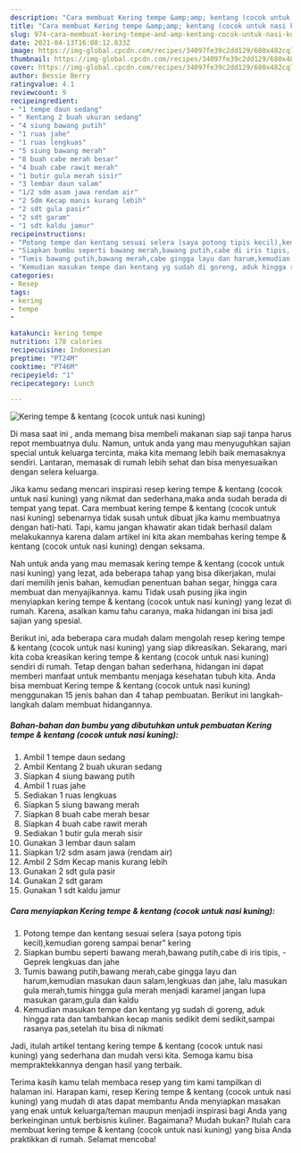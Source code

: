 ```yaml
---
description: "Cara membuat Kering tempe &amp;amp; kentang (cocok untuk nasi kuning) Sederhana dan Mudah Dibuat"
title: "Cara membuat Kering tempe &amp;amp; kentang (cocok untuk nasi kuning) Sederhana dan Mudah Dibuat"
slug: 974-cara-membuat-kering-tempe-and-amp-kentang-cocok-untuk-nasi-kuning-sederhana-dan-mudah-dibuat
date: 2021-04-13T16:08:12.833Z
image: https://img-global.cpcdn.com/recipes/34097fe39c2dd129/680x482cq70/kering-tempe-kentang-cocok-untuk-nasi-kuning-foto-resep-utama.jpg
thumbnail: https://img-global.cpcdn.com/recipes/34097fe39c2dd129/680x482cq70/kering-tempe-kentang-cocok-untuk-nasi-kuning-foto-resep-utama.jpg
cover: https://img-global.cpcdn.com/recipes/34097fe39c2dd129/680x482cq70/kering-tempe-kentang-cocok-untuk-nasi-kuning-foto-resep-utama.jpg
author: Bessie Berry
ratingvalue: 4.1
reviewcount: 9
recipeingredient:
- "1 tempe daun sedang"
- " Kentang 2 buah ukuran sedang"
- "4 siung bawang putih"
- "1 ruas jahe"
- "1 ruas lengkuas"
- "5 siung bawang merah"
- "8 buah cabe merah besar"
- "4 buah cabe rawit merah"
- "1 butir gula merah sisir"
- "3 lembar daun salam"
- "1/2 sdm asam jawa rendam air"
- "2 Sdm Kecap manis kurang lebih"
- "2 sdt gula pasir"
- "2 sdt garam"
- "1 sdt kaldu jamur"
recipeinstructions:
- "Potong tempe dan kentang sesuai selera (saya potong tipis kecil),kemudian goreng sampai benar&#34; kering"
- "Siapkan bumbu seperti bawang merah,bawang putih,cabe di iris tipis,  Geprek lengkuas dan jahe"
- "Tumis bawang putih,bawang merah,cabe gingga layu dan harum,kemudian masukan daun salam,lengkuas dan jahe, lalu masukan gula merah,tumis hingga gula merah menjadi karamel jangan lupa masukan garam,gula dan kaldu"
- "Kemudian masukan tempe dan kentang yg sudah di goreng, aduk hingga rata dan tambahkan kecap manis sedikit demi sedikit,sampai rasanya pas,setelah itu bisa di nikmati"
categories:
- Resep
tags:
- kering
- tempe
- 

katakunci: kering tempe  
nutrition: 178 calories
recipecuisine: Indonesian
preptime: "PT24M"
cooktime: "PT46M"
recipeyield: "1"
recipecategory: Lunch

---
```



![Kering tempe &amp; kentang (cocok untuk nasi kuning)](https://img-global.cpcdn.com/recipes/34097fe39c2dd129/680x482cq70/kering-tempe-kentang-cocok-untuk-nasi-kuning-foto-resep-utama.jpg)

Di masa  saat ini , anda memang bisa membeli makanan siap saji tanpa harus repot membuatnya dulu. Namun, untuk anda yang mau menyuguhkan sajian special untuk keluarga tercinta, maka kita memang lebih baik memasaknya sendiri. Lantaran, memasak di rumah lebih sehat dan bisa menyesuaikan dengan selera keluarga.

Jika kamu sedang mencari inspirasi resep kering tempe &amp; kentang (cocok untuk nasi kuning) yang nikmat dan sederhana,maka anda sudah berada di tempat yang tepat. Cara membuat kering tempe &amp; kentang (cocok untuk nasi kuning)  sebenarnya tidak susah untuk dibuat jika kamu membuatnya dengan hati-hati. Tapi, kamu jangan khawatir akan tidak berhasil dalam melakukannya 
karena dalam artikel ini kita akan membahas kering tempe &amp; kentang (cocok untuk nasi kuning) dengan seksama.  



Nah untuk anda yang mau memasak kering tempe &amp; kentang (cocok untuk nasi kuning) yang lezat, ada beberapa tahap yang bisa dikerjakan, mulai dari memilih jenis bahan, kemudian penentuan bahan segar, hingga cara membuat dan menyajikannya. kamu Tidak usah pusing jika ingin menyiapkan kering tempe &amp; kentang (cocok untuk nasi kuning) yang lezat di rumah. Karena, asalkan kamu  tahu caranya, maka hidangan ini bisa jadi sajian yang spesial.

Berikut ini, ada beberapa cara mudah dalam mengolah resep kering tempe &amp; kentang (cocok untuk nasi kuning) yang siap dikreasikan. Sekarang, mari kita coba kreasikan kering tempe &amp; kentang (cocok untuk nasi kuning) sendiri di rumah. Tetap dengan bahan sederhana, hidangan ini dapat memberi manfaat untuk membantu menjaga kesehatan tubuh kita. Anda bisa membuat Kering tempe &amp; kentang (cocok untuk nasi kuning) menggunakan 15 jenis bahan dan 4 tahap pembuatan. Berikut ini langkah-langkah dalam membuat hidangannya.

<!--inarticleads1-->

##### Bahan-bahan dan bumbu yang dibutuhkan untuk pembuatan Kering tempe &amp; kentang (cocok untuk nasi kuning):

1. Ambil 1 tempe daun sedang
1. Ambil  Kentang 2 buah ukuran sedang
1. Siapkan 4 siung bawang putih
1. Ambil 1 ruas jahe
1. Sediakan 1 ruas lengkuas
1. Siapkan 5 siung bawang merah
1. Siapkan 8 buah cabe merah besar
1. Siapkan 4 buah cabe rawit merah
1. Sediakan 1 butir gula merah sisir
1. Gunakan 3 lembar daun salam
1. Siapkan 1/2 sdm asam jawa (rendam air)
1. Ambil 2 Sdm Kecap manis kurang lebih
1. Gunakan 2 sdt gula pasir
1. Gunakan 2 sdt garam
1. Gunakan 1 sdt kaldu jamur




<!--inarticleads2-->

##### Cara menyiapkan Kering tempe &amp; kentang (cocok untuk nasi kuning):

1. Potong tempe dan kentang sesuai selera (saya potong tipis kecil),kemudian goreng sampai benar&#34; kering
1. Siapkan bumbu seperti bawang merah,bawang putih,cabe di iris tipis,  - Geprek lengkuas dan jahe
1. Tumis bawang putih,bawang merah,cabe gingga layu dan harum,kemudian masukan daun salam,lengkuas dan jahe, lalu masukan gula merah,tumis hingga gula merah menjadi karamel jangan lupa masukan garam,gula dan kaldu
1. Kemudian masukan tempe dan kentang yg sudah di goreng, aduk hingga rata dan tambahkan kecap manis sedikit demi sedikit,sampai rasanya pas,setelah itu bisa di nikmati




Jadi, itulah artikel tentang  kering tempe &amp; kentang (cocok untuk nasi kuning)  yang sederhana dan mudah versi kita. Semoga kamu bisa mempraktekkannya dengan hasil yang terbaik. 

Terima kasih kamu telah membaca resep yang tim kami tampilkan di halaman ini. Harapan kami, resep  Kering tempe &amp; kentang (cocok untuk nasi kuning) yang mudah di atas dapat membantu Anda menyiapkan masakan yang enak untuk keluarga/teman maupun menjadi inspirasi bagi Anda yang berkeinginan untuk berbisnis kuliner. Bagaimana? Mudah bukan? Itulah cara membuat kering tempe &amp; kentang (cocok untuk nasi kuning) yang bisa Anda praktikkan di rumah. Selamat mencoba!

